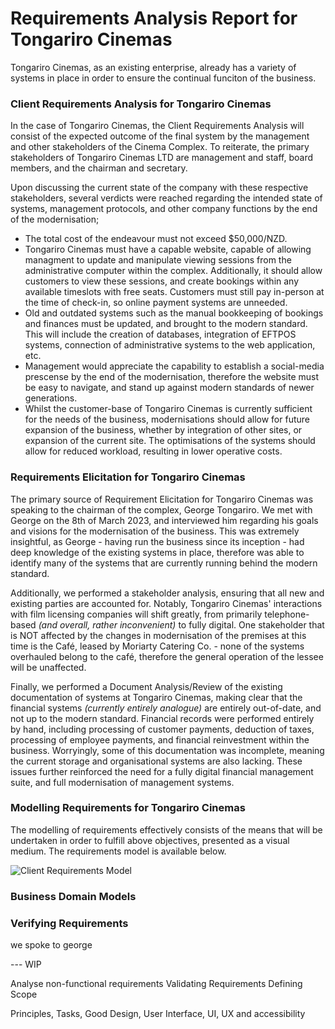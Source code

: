 # Requirements Analysis Report for Tongariro Cinemas

Tongariro Cinemas, as an existing enterprise, already has a variety of systems in place in order to ensure the continual funciton of the business.

### Client Requirements Analysis for Tongariro Cinemas

In the case of Tongariro Cinemas, the Client Requirements Analysis will consist of the expected outcome of the final system by the management and other stakeholders of the Cinema Complex. To reiterate, the primary stakeholders of Tongariro Cinemas LTD are management and staff, board members, and the chairman and secretary.

Upon discussing the current state of the company with these respective stakeholders, several verdicts were reached regarding the intended state of systems, management protocols, and other company functions by the end of the modernisation;

- The total cost of the endeavour must not exceed $50,000/NZD.
- Tongariro Cinemas must have a capable website, capable of allowing managment to update and manipulate viewing sessions from the administrative computer within the complex. Additionally, it should allow customers to view these sessions, and create bookings within any available timeslots with free seats. Customers must still pay in-person at the time of check-in, so online payment systems are unneeded.
- Old and outdated systems such as the manual bookkeeping of bookings and finances must be updated, and brought to the modern standard. This will include the creation of databases, integration of EFTPOS systems, connection of administrative systems to the web application, etc.
- Management would appreciate the capability to establish a social-media prescense by the end of the modernisation, therefore the website must be easy to navigate, and stand up against modern standards of newer generations.
- Whilst the customer-base of Tongariro Cinemas is currently sufficient for the needs of the business, modernisations should allow for future expansion of the business, whether by integration of other sites, or expansion of the current site. The optimisations of the systems should allow for reduced workload, resulting in lower operative costs.

### Requirements Elicitation for Tongariro Cinemas

The primary source of Requirement Elicitation for Tongariro Cinemas was speaking to the chairman of the complex, George Tongariro. We met with George on the 8th of March 2023, and interviewed him regarding his goals and visions for the modernisation of the business. This was extremely insightful, as George - having run the business since its inception - had deep knowledge of the existing systems in place, therefore was able to identify many of the systems that are currently running behind the modern standard.

Additionally, we performed a stakeholder analysis, ensuring that all new and existing parties are accounted for. Notably, Tongariro Cinemas' interactions with film licensing companies will shift greatly, from primarily telephone-based *(and overall, rather inconvenient)* to fully digital. One stakeholder that is NOT affected by the changes in modernisation of the premises at this time is the Café, leased by Moriarty Catering Co. - none of the systems overhauled belong to the café, therefore the general operation of the lessee will be unaffected.

Finally, we performed a Document Analysis/Review of the existing documentation of systems at Tongariro Cinemas, making clear that the financial systems *(currently entirely analogue)* are entirely out-of-date, and not up to the modern standard. Financial records were performed entirely by hand, including processing of customer payments, deduction of taxes, processing of employee payments, and financial reinvestment within the business. Worryingly, some of this documentation was incomplete, meaning the current storage and organisational systems are also lacking. These issues further reinforced the need for a fully digital financial management suite, and full modernisation of management systems.

### Modelling Requirements for Tongariro Cinemas

The modelling of requirements effectively consists of the means that will be undertaken in order to fulfill above objectives, presented as a visual medium. The requirements model is available below.

![Client Requirements Model](https://user-images.githubusercontent.com/110361869/228809616-4b42dfb4-cb7b-4e6d-86ee-dff88b3f8623.jpg)


### Business Domain Models

### Verifying Requirements
we spoke to george


--- WIP


Analyse non-functional requirements
Validating Requirements
Defining Scope


Principles, Tasks, Good Design, User Interface, UI, UX and accessibility
